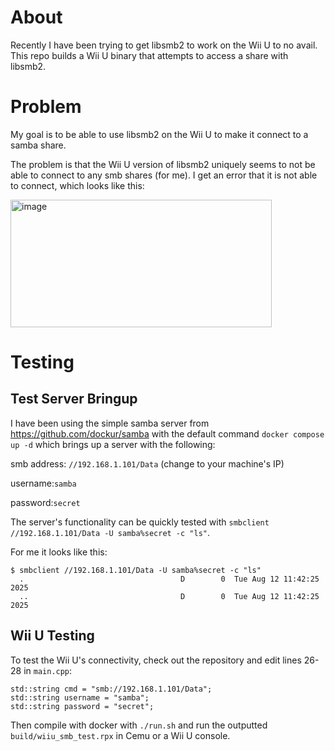 # About
Recently I have been trying to get libsmb2 to work on the Wii U to no avail. This repo builds a Wii U binary that attempts to access a share with libsmb2. 

# Problem

My goal is to be able to use libsmb2 on the Wii U to make it connect to a samba share.

The problem is that the Wii U version of libsmb2 uniquely seems to not be able to connect to any smb shares (for me). I get an error that it is not able to connect, which looks like this:

<img width="418" height="204" alt="image" src="https://github.com/user-attachments/assets/29a1e3ac-68af-46bf-a2ac-a5263b85bfa5" />

# Testing
## Test Server Bringup
I have been using the simple samba server from https://github.com/dockur/samba with the default command `docker compose up -d` which brings up a server with the following:

smb address: `//192.168.1.101/Data` (change to your machine's IP)

username:`samba`

password:`secret`

The server's functionality can be quickly tested with `smbclient //192.168.1.101/Data -U samba%secret -c "ls"`.

For me it looks like this:
```
$ smbclient //192.168.1.101/Data -U samba%secret -c "ls"
  .                                   D        0  Tue Aug 12 11:42:25 2025
  ..                                  D        0  Tue Aug 12 11:42:25 2025
```

## Wii U Testing

To test the Wii U's connectivity, check out the repository and edit lines 26-28 in `main.cpp`:
```
std::string cmd = "smb://192.168.1.101/Data";
std::string username = "samba";
std::string password = "secret";
```

Then compile with docker with `./run.sh` and run the outputted `build/wiiu_smb_test.rpx` in Cemu or a Wii U console.
